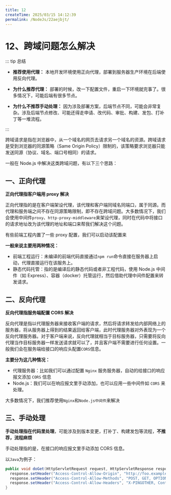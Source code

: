 ```yaml
---
title: 12
createTime: 2025/03/15 14:12:39
permalink: /NodeJs/22aejbjt/
---
```

# 12、跨域问题怎么解决

::: tip 总结

- **推荐使用代理：** 本地开发环境使用正向代理，部署到服务器生产环境在后端使用反向代理。

- **为什么推荐代理：** 部署的时候，改一下配置文件，重启一下环境就完事了。很多情况下，可能后端有很多节点。

- **为什么不推荐手动处理：** 因为涉及部署方案，后端节点不同，可能会非常复杂。涉及后端节点修改、可能还得走申请、改代码、审批、构建、发包、打补丁等一堆流程。

:::

跨域请求是指在浏览器中，从一个域名的网页去请求另一个域名的资源。跨域请求是受到浏览器的同源策略（Same Origin Policy）限制的，该策略要求浏览器只能发送同源（协议、域名、端口号相同）的请求。

一般在 Node.js 中解决这类跨域问题，有以下三个思路：

## 一、正向代理

**正向代理指客户端用 proxy 解决**

正向代理指的是在客户端架设代理，该代理和客户端同域名同端口，属于同源。而代理和服务端之间不存在同源策略限制，即不存在跨域问题。大多数情况下，我们会使用中间件`proxy`、`http-proxy-middleware`来架设代理，同时在代码中将接口的请求地址改为该代理的地址和端口来帮我们解决这个问题。

有些前端工程内置了一些 proxy 配置，我们可以启动该配置来

**一般来说主要用两种情况：**

- 前端工程运行：未编译的前端代码直接通过`npm run`命令直接在服务器上启动，代理直接运行在该服务上。
- 静态代码托管：指的是编译后的静态代码或者非工程代码，使用 Node.js 中间件（如 Express）、容器（docker）托管运行，然后借助代理中间件配置来转发请求。

## 二、反向代理

**反向代理指服务端配置 CORS 解决**

反向代理是指以代理服务器来接收客户端的请求，然后将请求转发给内部网络上的服务器，将从服务器上得到的结果返回给客户端，此时代理服务器对外表现为一个反向代理服务器。对于客户端来说，反向代理就相当于目标服务器，只需要将反向代理当作目标服务器一样发送请求就可以了，并且客户端不需要进行任何设置。一般我们会在服务端给接口的响应头配置`CORS`信息。

**主要分为这几种情况：**

- 代理服务器：比如我们可以通过配置 `Nginx` 服务服务器，自动的给接口的响应报文添加 `CORS` 信息
- Node.js：我们可以在响应报文里手动添加，也可以应用一些中间件如 `CORS` 来处理。

大多数情况下，我们推荐使用`Nginx`和`Node.js中间件`来解决

## 三、手动处理

**手动处理指在代码里处理**，可能涉及到版本变更，打补丁、构建发包等流程，**不推荐，流程麻烦**

手动处理指的是，在接口的响应报文里手动添加 CORS 信息。

以`Java`为例子：

```java
public void doGet(HttpServletRequest request, HttpServletResponse response) throws ServletException, IOException {
  response.setHeader("Access-Control-Allow-Origin", "http://foo.example");
  response.setHeader("Access-Control-Allow-Methods", "POST, GET, OPTIONS");
  response.setHeader("Access-Control-Allow-Headers", "X-PINGOTHER, Content-Type");
}
```
